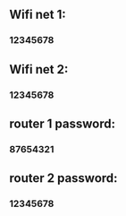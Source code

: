 ## Wifi net 1:
### 12345678

## Wifi net 2:
### 12345678

## router 1 password:
### 87654321

## router 2 password:
### 12345678
